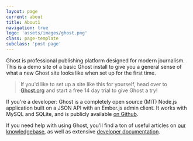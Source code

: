 ```yaml
---
layout: page
current: about
title: About1
navigation: true
logo: 'assets/images/ghost.png'
class: page-template
subclass: 'post page'
---
```


Ghost is professional publishing platform designed for modern journalism. This is a demo site of a basic Ghost install to give you a general sense of what a new Ghost site looks like when set up for the first time.

> If you'd like to set up a site like this for yourself, head over to [Ghost.org](https://ghost.org/) and start a free 14 day trial to give Ghost a try!

If you're a developer: Ghost is a completely open source (MIT) Node.js application built on a JSON API with an Ember.js admin client. It works with MySQL and SQLite, and is publicly available [on Github](https://github.com/TryGhost/ghost).

If you need help with using Ghost, you'll find a ton of useful articles on [our knowledgebase](https://help.ghost.org/), as well as extensive [developer documentation](https://docs.ghost.org/).
